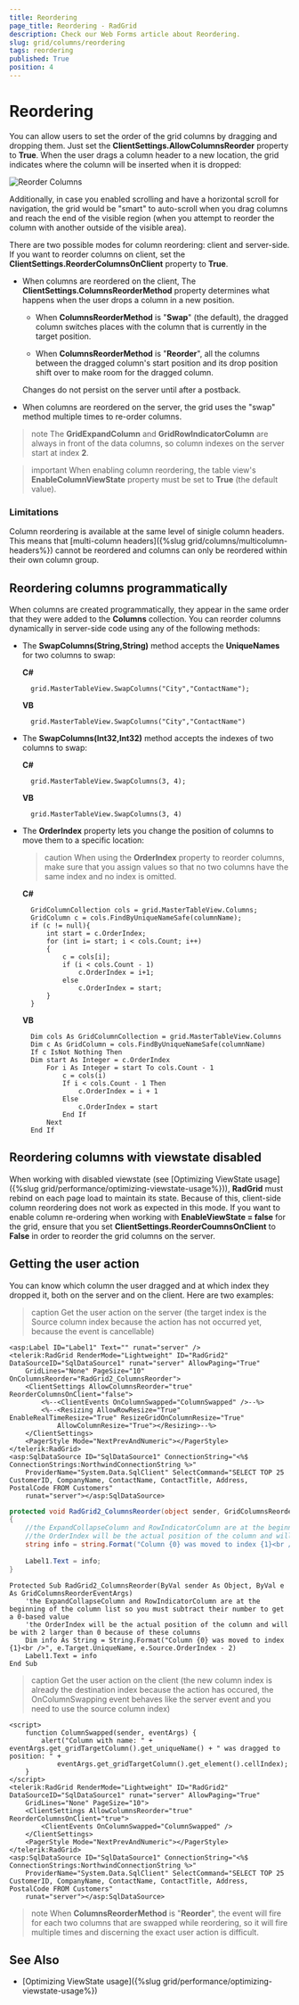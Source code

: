 ```yaml
---
title: Reordering
page_title: Reordering - RadGrid
description: Check our Web Forms article about Reordering.
slug: grid/columns/reordering
tags: reordering
published: True
position: 4
---
```


# Reordering



You can allow users to set the order of the grid columns by dragging and dropping them. Just set the **ClientSettings.AllowColumnsReorder** property to **True**. When the user drags a column header to a new location, the grid indicates where the column will be inserted when it is dropped:

![Reorder Columns](images/grd_reorderingColumns.png)

Additionally, in case you enabled scrolling and have a horizontal scroll for navigation, the grid would be "smart" to auto-scroll when you drag columns and reach the end of the visible region (when you attempt to reorder the column with another outside of the visible area).

There are two possible modes for column reordering: client and server-side. If you want to reorder columns on client, set the **ClientSettings.ReorderColumnsOnClient** property to **True**.

* When columns are reordered on the client, The **ClientSettings.ColumnsReorderMethod** property determines what happens when the user drops a column in a new position.

	*  When **ColumnsReorderMethod** is "**Swap**" (the default), the dragged column switches places with the column that is currently in the target position. 

	* When **ColumnsReorderMethod** is "**Reorder**", all the columns between the dragged column's start position and its drop position shift over to make room for the dragged column. 

	Changes do not persist on the server until after a postback.

* When columns are reordered on the server, the grid uses the "swap" method multiple times to re-order columns.

>note The **GridExpandColumn** and **GridRowIndicatorColumn** are always in front of the data columns, so column indexes on the server start at index **2**.

>important When enabling column reordering, the table view's **EnableColumnViewState** property must be set to **True** (the default value).

### Limitations

Column reordering is available at the same level of sinigle column headers. This means that [multi-column headers]({%slug grid/columns/multicolumn-headers%}) cannot be reordered and columns can only be reordered within their own column group.

## Reordering columns programmatically

When columns are created programmatically, they appear in the same order that they were added to the **Columns** collection. You can reorder columns dynamically in server-side code using any of the following methods:

* The **SwapColumns(String,String)** method accepts the **UniqueNames** for two columns to swap:

	**C#**
		
		grid.MasterTableView.SwapColumns("City","ContactName");			

	**VB**

		grid.MasterTableView.SwapColumns("City","ContactName")			


* The **SwapColumns(Int32,Int32)** method accepts the indexes of two columns to swap:

	**C#**
     
		grid.MasterTableView.SwapColumns(3, 4);				

	**VB**

		grid.MasterTableView.SwapColumns(3, 4)


* The **OrderIndex** property lets you change the position of columns to move them to a specific location:

	>caution When using the **OrderIndex** property to reorder columns, make sure that you assign values so that no two columns have the same index and no index is omitted.

	**C#**

		GridColumnCollection cols = grid.MasterTableView.Columns;
		GridColumn c = cols.FindByUniqueNameSafe(columnName);
		if (c != null){ 
		    int start = c.OrderIndex; 
		    for (int i= start; i < cols.Count; i++)  
		    { 
		        c = cols[i]; 
		        if (i < cols.Count - 1)   
		            c.OrderIndex = i+1;
		        else     
		            c.OrderIndex = start;  
		    }
		}			

	**VB**

		Dim cols As GridColumnCollection = grid.MasterTableView.Columns
		Dim c As GridColumn = cols.FindByUniqueNameSafe(columnName)
		If c IsNot Nothing Then
		Dim start As Integer = c.OrderIndex
		    For i As Integer = start To cols.Count - 1
			    c = cols(i)
			    If i < cols.Count - 1 Then
				    c.OrderIndex = i + 1
			    Else
				    c.OrderIndex = start
			    End If
		    Next
		End If







## Reordering columns with viewstate disabled

When working with disabled viewstate (see [Optimizing ViewState usage]({%slug grid/performance/optimizing-viewstate-usage%})), **RadGrid** must rebind on each page load to maintain its state. Because of this, client-side column reordering does not work as expected in this mode. If you want to enable column re-ordering when working with **EnableViewState = false** for the grid, ensure that you set **ClientSettings.ReorderCoumnsOnClient** to **False** in order to reorder the grid columns on the server.


## Getting the user action

You can know which column the user dragged and at which index they dropped it, both on the server and on the client. Here are two examples:

>caption Get the user action on the server (the target index is the Source column index because the action has not occurred yet, because the event is cancellable)

````ASP.NET
<asp:Label ID="Label1" Text="" runat="server" />
<telerik:RadGrid RenderMode="Lightweight" ID="RadGrid2" DataSourceID="SqlDataSource1" runat="server" AllowPaging="True"
    GridLines="None" PageSize="10" OnColumnsReorder="RadGrid2_ColumnsReorder">
    <ClientSettings AllowColumnsReorder="true" ReorderColumnsOnClient="false">
        <%--<ClientEvents OnColumnSwapped="ColumnSwapped" />--%>
        <%--<Resizing AllowRowResize="True" EnableRealTimeResize="True" ResizeGridOnColumnResize="True"
            AllowColumnResize="True"></Resizing>--%>
    </ClientSettings>
    <PagerStyle Mode="NextPrevAndNumeric"></PagerStyle>
</telerik:RadGrid>
<asp:SqlDataSource ID="SqlDataSource1" ConnectionString="<%$ ConnectionStrings:NorthwindConnectionString %>"
    ProviderName="System.Data.SqlClient" SelectCommand="SELECT TOP 25 CustomerID, CompanyName, ContactName, ContactTitle, Address, PostalCode FROM Customers"
    runat="server"></asp:SqlDataSource>
````

````C#
protected void RadGrid2_ColumnsReorder(object sender, GridColumnsReorderEventArgs e)
{
    //the ExpandCollapseColumn and RowIndicatorColumn are at the beginning of the column list so you must subtract their number to get a 0-based value
    //the OrderIndex will be the actual position of the column and will be with 2 larger than 0 because of these columns
    string info = string.Format("Column {0} was moved to index {1}<br />", e.Target.UniqueName, e.Source.OrderIndex - 2);
 
    Label1.Text = info;
}
````
````VB
Protected Sub RadGrid2_ColumnsReorder(ByVal sender As Object, ByVal e As GridColumnsReorderEventArgs)
    'the ExpandCollapseColumn and RowIndicatorColumn are at the beginning of the column list so you must subtract their number to get a 0-based value
    'the OrderIndex will be the actual position of the column and will be with 2 larger than 0 because of these columns
    Dim info As String = String.Format("Column {0} was moved to index {1}<br />", e.Target.UniqueName, e.Source.OrderIndex - 2)
    Label1.Text = info
End Sub
````

>caption Get the user action on the client (the new column index is already the destination index because the action has occured, the OnColumnSwapping event behaves like the server event and you need to use the source column index)

````ASP.NET
<script>
	function ColumnSwapped(sender, eventArgs) {
		alert("Column with name: " + eventArgs.get_gridTargetColumn().get_uniqueName() + " was dragged to position: " +
			eventArgs.get_gridTargetColumn().get_element().cellIndex);
	}
</script>
<telerik:RadGrid RenderMode="Lightweight" ID="RadGrid2" DataSourceID="SqlDataSource1" runat="server" AllowPaging="True"
	GridLines="None" PageSize="10">
	<ClientSettings AllowColumnsReorder="true" ReorderColumnsOnClient="true">
		<ClientEvents OnColumnSwapped="ColumnSwapped" />
	</ClientSettings>
	<PagerStyle Mode="NextPrevAndNumeric"></PagerStyle>
</telerik:RadGrid>
<asp:SqlDataSource ID="SqlDataSource1" ConnectionString="<%$ ConnectionStrings:NorthwindConnectionString %>"
    ProviderName="System.Data.SqlClient" SelectCommand="SELECT TOP 25 CustomerID, CompanyName, ContactName, ContactTitle, Address, PostalCode FROM Customers"
    runat="server"></asp:SqlDataSource>
````

>note When **ColumnsReorderMethod** is "**Reorder**", the event will fire for each two columns that are swapped while reordering, so it will fire multiple times and discerning the exact user action is difficult.

## See Also

 * [Optimizing ViewState usage]({%slug grid/performance/optimizing-viewstate-usage%})
